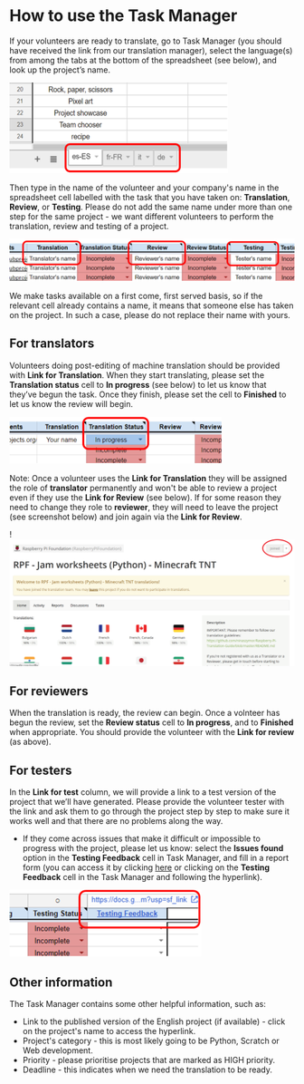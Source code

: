 # How to use the Task Manager

If your volunteers are ready to translate, go to Task Manager (you should have received the link from our translation manager), select the language(s) from  among the tabs at the bottom of the spreadsheet (see below), and look up the project’s name.

![screenshot](images/Task_Manager_language_selection.png)

Then type in the name of the volunteer and your company's name in the spreadsheet cell labelled with the task that you have taken on: **Translation**, **Review**, or **Testing**. Please do not add the same name under more than one step for the same project - we want different volunteers to perform the translation, review and testing of a project.

![screenshot](images/Task_Manager_adding_name.png)

We make tasks available on a first come, first served basis, so if the relevant cell already contains a name, it means that someone else has taken on the project. In such a case, please do not replace their name with yours.

## For translators

Volunteers doing post-editing of machine translation should be provided with **Link for Translation**. When they start translating, please set the **Translation status** cell to **In progress** (see below) to let us know that they’ve begun the task. Once they finish, please set the cell to **Finished** to let us know the review will begin.

![screenshot](images/Task_Manager_translation_status.png)

Note: Once a volunteer uses the **Link for Translation** they will be assigned the role of **translator** permanently and won't be able to review a project even if they use the **Link for Review** (see below). If for some reason they need to change they role to **reviewer**, they will need to leave the project (see screenshot below) and join again via the **Link for Review**.

!![screenshot](images/crowdin-leave-project.png)

## For reviewers

When the translation is ready, the review can begin. Once a volnteer has begun the review, set the **Review status** cell to **In progress**, and to **Finished** when appropriate. You should provide the volunteer with the **Link for review** (as above).

## For testers

In the **Link for test** column, we will provide a link to a test version of the project that we’ll have generated. Please provide the volunteer tester with the link and ask them to go through the project step by step to make sure it works well and that there are no problems along the way.

- If they come across issues that make it difficult or impossible to progress with the project, please let us know: select the **Issues found** option in the **Testing Feedback** cell in Task Manager, and fill in a report form (you can access it by clicking [here](https://docs.google.com/forms/d/e/1FAIpQLSd1136TVh8zdM7u8k3U1a6XXCq0H-yrhYp-YbvP36pLiun6Bg/viewform?pli=1) or clicking on the **Testing Feedback** cell in the Task Manager and following the hyperlink).

![screenshot](images/Task_Manager_testing_feedback.png)

## Other information

The Task Manager contains some other helpful information, such as:

- Link to the published version of the English project (if available) - click on the project's name to access the hyperlink.
- Project's category - this is most likely going to be Python, Scratch or Web development.
- Priority - please prioritise projects that are marked as HIGH priority.
- Deadline - this indicates when we need the translation to be ready.

